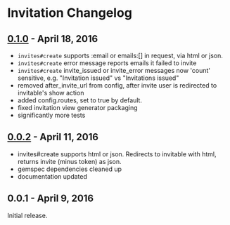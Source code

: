 # Invitation Changelog

## [0.1.0] - April 18, 2016

* `invites#create` supports :email or emails:[] in request, via html or json.
* `invites#create` error message reports emails it failed to invite
* `invites#create` invite_issued or invite_error messages now 'count' sensitive, e.g. "Invitation issued" vs "Invitations issued"
* removed after_invite_url from config, after invite user is redirected to invitable's show action
* added config.routes, set to true by default.
* fixed invitation view generator packaging
* significantly more tests

[0.1.0]: https://github.com/tomichj/invitation/compare/0.0.2...0.1.0


## [0.0.2] - April 11, 2016

* invites#create supports html or json. Redirects to invitable with html, returns invite (minus token) as json.
* gemspec dependencies cleaned up
* documentation updated

[0.0.2]: https://github.com/tomichj/invitation/compare/0.0.1...0.0.2


## 0.0.1 - April 9, 2016

Initial release.
